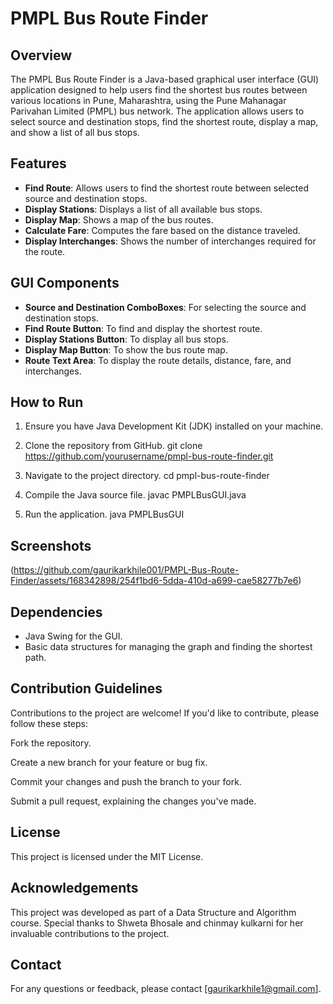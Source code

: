 
# PMPL Bus Route Finder

## Overview

The PMPL Bus Route Finder is a Java-based graphical user interface (GUI) application designed to help users find the shortest bus routes between various locations in Pune, Maharashtra, using the Pune Mahanagar Parivahan Limited (PMPL) bus network. The application allows users to select source and destination stops, find the shortest route, display a map, and show a list of all bus stops.

## Features

- **Find Route**: Allows users to find the shortest route between selected source and destination stops.
- **Display Stations**: Displays a list of all available bus stops.
- **Display Map**: Shows a map of the bus routes.
- **Calculate Fare**: Computes the fare based on the distance traveled.
- **Display Interchanges**: Shows the number of interchanges required for the route.

## GUI Components

- **Source and Destination ComboBoxes**: For selecting the source and destination stops.
- **Find Route Button**: To find and display the shortest route.
- **Display Stations Button**: To display all bus stops.
- **Display Map Button**: To show the bus route map.
- **Route Text Area**: To display the route details, distance, fare, and interchanges.

## How to Run

1. Ensure you have Java Development Kit (JDK) installed on your machine.
2. Clone the repository from GitHub.
   git clone https://github.com/yourusername/pmpl-bus-route-finder.git
  
3. Navigate to the project directory.
   cd pmpl-bus-route-finder
   
4. Compile the Java source file.
   javac PMPLBusGUI.java
 
5. Run the application.
   java PMPLBusGUI
  

## Screenshots

(https://github.com/gaurikarkhile001/PMPL-Bus-Route-Finder/assets/168342898/254f1bd6-5dda-410d-a699-cae58277b7e6)


## Dependencies

- Java Swing for the GUI.
- Basic data structures for managing the graph and finding the shortest path.


## Contribution Guidelines

Contributions to the project are welcome! If you'd like to contribute, please follow these steps:

Fork the repository.

Create a new branch for your feature or bug fix.

Commit your changes and push the branch to your fork.

Submit a pull request, explaining the changes you've made.


## License

This project is licensed under the MIT License.


## Acknowledgements

This project was developed as part of a Data Structure and Algorithm course.
Special thanks to Shweta Bhosale and chinmay kulkarni for her invaluable contributions to the project.


## Contact

For any questions or feedback, please contact [gaurikarkhile1@gmail.com].

